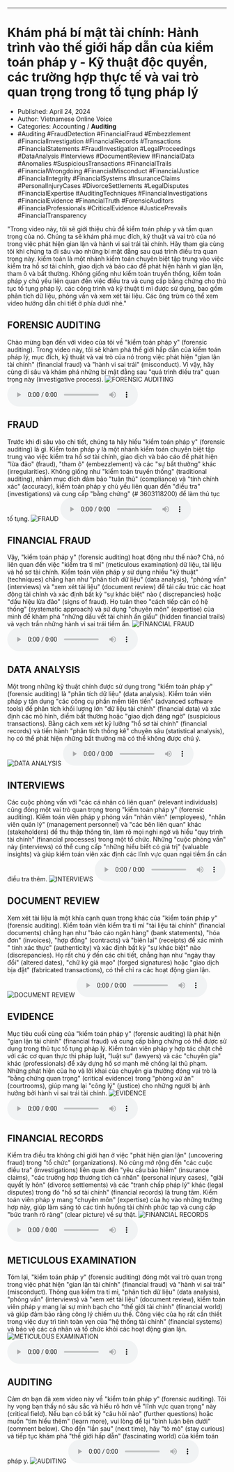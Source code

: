 
---

# Khám phá bí mật tài chính: Hành trình vào thế giới hấp dẫn của kiểm toán pháp y - Kỹ thuật độc quyền, các trường hợp thực tế và vai trò quan trọng trong tố tụng pháp lý

- Published: April 24, 2024
- Author: Vietnamese Online Voice
- Categories: Accounting / **Auditing**
- #Auditing #FraudDetection #FinancialFraud #Embezzlement #FinancialInvestigation #FinancialRecords #Transactions #FinancialStatements #FraudInvestigation #LegalProceedings #DataAnalysis #Interviews #DocumentReview #FinancialData #Anomalies #SuspiciousTransactions #FinancialTrails #FinancialWrongdoing #FinancialMisconduct #FinancialJustice #FinancialIntegrity #FinancialSystems #InsuranceClaims #PersonalInjuryCases #DivorceSettlements #LegalDisputes #FinancialExpertise #AuditingTechniques #FinancialInvestigations #FinancialEvidence #FinancialTruth #ForensicAuditors #FinancialProfessionals #CriticalEvidence #JusticePrevails #FinancialTransparency

"Trong video này, tôi sẽ giới thiệu chủ đề kiểm toán pháp y và tầm quan trọng của nó. Chúng ta sẽ khám phá mục đích, kỹ thuật và vai trò của nó trong việc phát hiện gian lận và hành vi sai trái tài chính. Hãy tham gia cùng tôi khi chúng ta đi sâu vào những bí mật đằng sau quá trình điều tra quan trọng này. kiểm toán là một nhánh kiểm toán chuyên biệt tập trung vào việc kiểm tra hồ sơ tài chính, giao dịch và báo cáo để phát hiện hành vi gian lận, tham ô và bất thường. Không giống như kiểm toán truyền thống, kiểm toán pháp y chủ yếu liên quan đến việc điều tra và cung cấp bằng chứng cho thủ tục tố tụng pháp lý. các công trình và kỹ thuật tỉ mỉ được sử dụng, bao gồm phân tích dữ liệu, phỏng vấn và xem xét tài liệu. Các ông trùm có thể xem video hướng dẫn chi tiết ở phía dưới nhé."


## FORENSIC AUDITING

Chào mừng bạn đến với video của tôi về "kiểm toán pháp y" (forensic auditing). Trong video này, tôi sẽ khám phá thế giới hấp dẫn của kiểm toán pháp lý, mục đích, kỹ thuật và vai trò của nó trong việc phát hiện "gian lận tài chính" (financial fraud) và "hành vi sai trái" (misconduct). Vì vậy, hãy cùng đi sâu và khám phá những bí mật đằng sau "quá trình điều tra" quan trọng này (investigative process).
![FORENSIC AUDITING](https://http-archiver-apis-production-80.schnworks.com/storage/images/transitions/2024-04-24/transition-1311836787-Montserrat-ExtraBold-004895.jpg)
<audio controls>
    <source src="https://http-archiver-apis-production-80.schnworks.com/storage/audio/file-1881216159.mp3" type="audio/mpeg">
</audio>



## FRAUD

Trước khi đi sâu vào chi tiết, chúng ta hãy hiểu "kiểm toán pháp y" (forensic auditing) là gì. Kiểm toán pháp y là một nhánh kiểm toán chuyên biệt tập trung vào việc kiểm tra hồ sơ tài chính, giao dịch và báo cáo để phát hiện "lừa đảo" (fraud), "tham ô" (embezzlement) và các "sự bất thường" khác (irregularities). Không giống như "kiểm toán truyền thống" (traditional auditing), nhằm mục đích đảm bảo "tuân thủ" (compliance) và "tính chính xác" (accuracy), kiểm toán pháp y chủ yếu liên quan đến "điều tra" (investigations) và cung cấp "bằng chứng" (# 3603118200) để làm thủ tục tố tụng.
![FRAUD](https://http-archiver-apis-production-80.schnworks.com/storage/images/transitions/2024-04-24/transition-28972059806-Montserrat-Regular-512DA8.jpg)
<audio controls>
    <source src="https://http-archiver-apis-production-80.schnworks.com/storage/audio/file-18065083447.mp3" type="audio/mpeg">
</audio>



## FINANCIAL FRAUD

Vậy, "kiểm toán pháp y" (forensic auditing) hoạt động như thế nào? Chà, nó liên quan đến việc "kiểm tra tỉ mỉ" (meticulous examination) dữ liệu, tài liệu và hồ sơ tài chính. Kiểm toán viên pháp y sử dụng nhiều "kỹ thuật" (techniques) chẳng hạn như "phân tích dữ liệu" (data analysis), "phỏng vấn" (interviews) và "xem xét tài liệu" (document review) để tái cấu trúc các hoạt động tài chính và xác định bất kỳ "sự khác biệt" nào ( discrepancies) hoặc "dấu hiệu lừa đảo" (signs of fraud). Họ tuân theo "cách tiếp cận có hệ thống" (systematic approach) và sử dụng "chuyên môn" (expertise) của mình để khám phá "những dấu vết tài chính ẩn giấu" (hidden financial trails) và vạch trần những hành vi sai trái tiềm ẩn.
![FINANCIAL FRAUD](https://http-archiver-apis-production-80.schnworks.com/storage/images/transitions/2024-04-24/transition--34587703493-Montserrat-Regular-7B1FA2.jpg)
<audio controls>
    <source src="https://http-archiver-apis-production-80.schnworks.com/storage/audio/file-33036660151.mp3" type="audio/mpeg">
</audio>



## DATA ANALYSIS

Một trong những kỹ thuật chính được sử dụng trong "kiểm toán pháp y" (forensic auditing) là "phân tích dữ liệu" (data analysis). Kiểm toán viên pháp y tận dụng "các công cụ phần mềm tiên tiến" (advanced software tools) để phân tích khối lượng lớn "dữ liệu tài chính" (financial data) và xác định các mô hình, điểm bất thường hoặc "giao dịch đáng ngờ" (suspicious transactions). Bằng cách xem xét kỹ lưỡng "hồ sơ tài chính" (financial records) và tiến hành "phân tích thống kê" chuyên sâu (statistical analysis), họ có thể phát hiện những bất thường mà có thể không được chú ý.
![DATA ANALYSIS](https://http-archiver-apis-production-80.schnworks.com/storage/images/transitions/2024-04-24/transition--12267746296-Montserrat-Bold-283593.jpg)
<audio controls>
    <source src="https://http-archiver-apis-production-80.schnworks.com/storage/audio/file-9125982955.mp3" type="audio/mpeg">
</audio>



## INTERVIEWS

Các cuộc phỏng vấn với "các cá nhân có liên quan" (relevant individuals) cũng đóng một vai trò quan trọng trong "kiểm toán pháp y" (forensic auditing). Kiểm toán viên pháp y phỏng vấn "nhân viên" (employees), "nhân viên quản lý" (management personnel) và "các bên liên quan" khác (stakeholders) để thu thập thông tin, làm rõ mọi nghi ngờ và hiểu "quy trình tài chính" (financial processes) trong một tổ chức. Những "cuộc phỏng vấn" này (interviews) có thể cung cấp "những hiểu biết có giá trị" (valuable insights) và giúp kiểm toán viên xác định các lĩnh vực quan ngại tiềm ẩn cần điều tra thêm.
![INTERVIEWS](https://http-archiver-apis-production-80.schnworks.com/storage/images/transitions/2024-04-24/transition-13017622599-Montserrat-Thin-7B1FA2.jpg)
<audio controls>
    <source src="https://http-archiver-apis-production-80.schnworks.com/storage/audio/file-689708721.mp3" type="audio/mpeg">
</audio>



## DOCUMENT REVIEW

Xem xét tài liệu là một khía cạnh quan trọng khác của "kiểm toán pháp y" (forensic auditing). Kiểm toán viên kiểm tra tỉ mỉ "tài liệu tài chính" (financial documents) chẳng hạn như "báo cáo ngân hàng" (bank statements), "hóa đơn" (invoices), "hợp đồng" (contracts) và "biên lai" (receipts) để xác minh " tính xác thực" (authenticity) và xác định bất kỳ "sự khác biệt" nào (discrepancies). Họ rất chú ý đến các chi tiết, chẳng hạn như "ngày thay đổi" (altered dates), "chữ ký giả mạo" (forged signatures) hoặc "giao dịch bịa đặt" (fabricated transactions), có thể chỉ ra các hoạt động gian lận.
![DOCUMENT REVIEW](https://http-archiver-apis-production-80.schnworks.com/storage/images/transitions/2024-04-24/transition--1453651081-Montserrat-Medium-303F9F.jpg)
<audio controls>
    <source src="https://http-archiver-apis-production-80.schnworks.com/storage/audio/file-5295578251.mp3" type="audio/mpeg">
</audio>



## EVIDENCE

Mục tiêu cuối cùng của "kiểm toán pháp y" (forensic auditing) là phát hiện "gian lận tài chính" (financial fraud) và cung cấp bằng chứng có thể được sử dụng trong thủ tục tố tụng pháp lý. Kiểm toán viên pháp y hợp tác chặt chẽ với các cơ quan thực thi pháp luật, "luật sư" (lawyers) và các "chuyên gia" khác (professionals) để xây dựng hồ sơ mạnh mẽ chống lại thủ phạm. Những phát hiện của họ và lời khai của chuyên gia thường đóng vai trò là "bằng chứng quan trọng" (critical evidence) trong "phòng xử án" (courtrooms), giúp mang lại "công lý" (justice) cho những người bị ảnh hưởng bởi hành vi sai trái tài chính.
![EVIDENCE](https://http-archiver-apis-production-80.schnworks.com/storage/images/transitions/2024-04-24/transition-22763600523-Montserrat-ExtraBold-283593.jpg)
<audio controls>
    <source src="https://http-archiver-apis-production-80.schnworks.com/storage/audio/file-30938319840.mp3" type="audio/mpeg">
</audio>



## FINANCIAL RECORDS

Kiểm tra điều tra không chỉ giới hạn ở việc "phát hiện gian lận" (uncovering fraud) trong "tổ chức" (organizations). Nó cũng mở rộng đến "các cuộc điều tra" (investigations) liên quan đến "yêu cầu bảo hiểm" (insurance claims), "các trường hợp thương tích cá nhân" (personal injury cases), "giải quyết ly hôn" (divorce settlements) và các "tranh chấp pháp lý" khác (legal disputes) trong đó "hồ sơ tài chính" (financial records) là trung tâm. Kiểm toán viên pháp y mang "chuyên môn" (expertise) của họ vào những trường hợp này, giúp làm sáng tỏ các tình huống tài chính phức tạp và cung cấp "bức tranh rõ ràng" (clear picture) về sự thật.
![FINANCIAL RECORDS](https://http-archiver-apis-production-80.schnworks.com/storage/images/transitions/2024-04-24/transition--15097615984-Montserrat-Black-303F9F.jpg)
<audio controls>
    <source src="https://http-archiver-apis-production-80.schnworks.com/storage/audio/file-18414875906.mp3" type="audio/mpeg">
</audio>



## METICULOUS EXAMINATION

Tóm lại, "kiểm toán pháp y" (forensic auditing) đóng một vai trò quan trọng trong việc phát hiện "gian lận tài chính" (financial fraud) và "hành vi sai trái" (misconduct). Thông qua kiểm tra tỉ mỉ, "phân tích dữ liệu" (data analysis), "phỏng vấn" (interviews) và "xem xét tài liệu" (document review), kiểm toán viên pháp y mang lại sự minh bạch cho "thế giới tài chính" (financial world) và giúp đảm bảo rằng công lý chiếm ưu thế. Công việc của họ rất cần thiết trong việc duy trì tính toàn vẹn của "hệ thống tài chính" (financial systems) và bảo vệ các cá nhân và tổ chức khỏi các hoạt động gian lận.
![METICULOUS EXAMINATION](https://http-archiver-apis-production-80.schnworks.com/storage/images/transitions/2024-04-24/transition--4366948991-Montserrat-SemiBold-512DA8.jpg)
<audio controls>
    <source src="https://http-archiver-apis-production-80.schnworks.com/storage/audio/file-26680396076.mp3" type="audio/mpeg">
</audio>



## AUDITING

Cảm ơn bạn đã xem video này về "kiểm toán pháp y" (forensic auditing). Tôi hy vọng bạn thấy nó sâu sắc và hiểu rõ hơn về "lĩnh vực quan trọng" này (critical field). Nếu bạn có bất kỳ "câu hỏi nào" (further questions) hoặc muốn "tìm hiểu thêm" (learn more), vui lòng để lại "bình luận bên dưới" (comment below). Cho đến "lần sau" (next time), hãy "tò mò" (stay curious) và tiếp tục khám phá "thế giới hấp dẫn" (fascinating world) của kiểm toán pháp y.
![AUDITING](https://http-archiver-apis-production-80.schnworks.com/storage/images/transitions/2024-04-24/transition-11160052403-Montserrat-Bold-9C27B0.jpg)
<audio controls>
    <source src="https://http-archiver-apis-production-80.schnworks.com/storage/audio/file-5816162653.mp3" type="audio/mpeg">
</audio>

